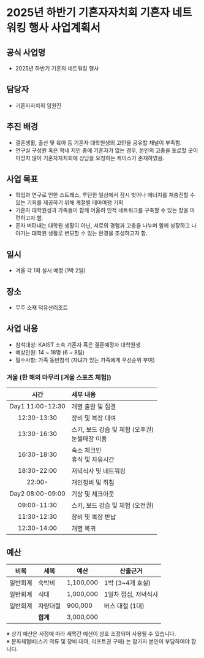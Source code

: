
2025년 하반기 기혼자자치회 기혼자 네트워킹 행사 사업계획서
===
## 공식 사업명
- 2025년 하반기 기혼자 네트워킹 행사 

## 담당자
-   기혼자자치회 임원진

## 추진 배경
-   결혼생활, 출산 및 육아 등 기혼자 대학원생의 고민을 공유할 채널이 부족함. 
-   연구실 구성원 혹은 학내 지인 중에 기혼자가 없는 경우, 본인의 고충을 토로할 곳이 마땅치 않아 기혼자자치회에 상담을 요청하는 케이스가 존재하였음. 

## 사업 목표
-   학업과 연구로 인한 스트레스, 루틴한 일상에서 잠시 벗어나 에너지를 재충전할 수 있는 기회를 제공하기 위해 계절별 테마여행 기획
-   기혼자 대학원생과 가족들이 함께 어울려 인적 네트워크를 구축할 수 있는 장을 마련하고자 함. 
-   혼자 버텨내는 대학원 생활이 아닌, 서로의 경험과 고충을 나누며 함께 성장하고 나아가는 대학원 생활로 변모할 수 있는 환경을 조성하고자 함. 

## 일시
- 겨울 각 1회 실시 예정 (1박 2일)

## 장소
- 무주 소재 덕유산리조트

## 사업 내용
- 참석대상: KAIST 소속 기혼자 혹은 결혼예정자 대학원생
- 예상인원: 14 ~ 18명 (6 ~ 8팀)
- 필수사항: 가족 동반참석 (자녀가 있는 가족에게 우선순위 부여)
	
### 겨울 (한 해의 마무리 [겨울 스포츠 체험])
| **시간**      | **세부 내용** |
|:-------------:|:--------------|
| Day1 11:00-12:30   | 개별 출발 및 집결 |
| 12:30-13:30   | 장비 및 복장 대여 |
| 13:30-16:30   | 스키, 보드 강습 및 체험 (오후권)<br>눈썰매장 이용 |
| 16:30-18:30   | 숙소 체크인<br>휴식 및 자유시간 |
| 18:30-22:00   | 저녁식사 및 네트워킹 |
| 22:00-        | 개인정비 및 취침 |
| Day2 08:00-09:00   | 기상 및 체크아웃 |
| 09:00-11:30   | 스키, 보드 강습 및 체험 (오전권) |
| 11:30-12:30   | 장비 및 복장 반납 |
| 12:30-14:00   | 개별 복귀 |


## 예산

| **비목** | **세목** | **예산** | **산출근거** |
|----------|---------|----------|-------------|
| 일반회계   | 숙박비 | 1,100,000  | 1박 (3~4개 호실)         |
| 일반회계   | 식대   | 1,000,000  | 1일차 점심, 저녁식사  |
| 일반회계   | 차량대절   | 900,000  | 버스 대절 (1대)  |
|           | **합계** | 3,000,000 |          |

※ 상기 예산은 사정에 따라 세목간 예산이 상호 조정되어 사용될 수 있습니다.   
※ 문화체험비(스키 의류 및 장비 대여, 리프트권 구매) 는 참가자 본인이 부담하여야 합니다.
